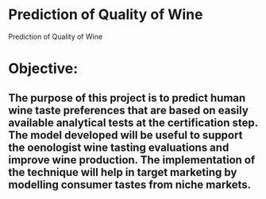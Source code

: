 # Prediction of Quality of Wine
Prediction of Quality of Wine

# Objective:  
 
## The purpose of this project is to predict human wine taste preferences that are based on easily available analytical tests at the certification step. The model developed will be useful to support the oenologist wine tasting evaluations and improve wine production. The implementation of the technique will help in target marketing by modelling consumer tastes from niche markets. 
